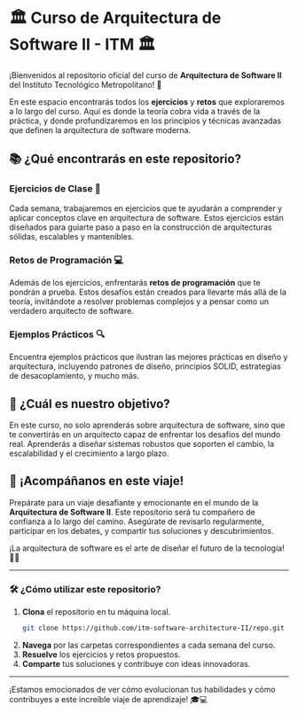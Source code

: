 
# 🏛️ Curso de Arquitectura de Software II - ITM 🏛️

¡Bienvenidos al repositorio oficial del curso de **Arquitectura de Software II** del Instituto Tecnológico Metropolitano! 🚀

En este espacio encontrarás todos los **ejercicios** y **retos** que exploraremos a lo largo del curso. Aquí es donde la teoría cobra vida a través de la práctica, y donde profundizaremos en los principios y técnicas avanzadas que definen la arquitectura de software moderna.

## 📚 ¿Qué encontrarás en este repositorio?

### Ejercicios de Clase 📝
Cada semana, trabajaremos en ejercicios que te ayudarán a comprender y aplicar conceptos clave en arquitectura de software. Estos ejercicios están diseñados para guiarte paso a paso en la construcción de arquitecturas sólidas, escalables y mantenibles.

### Retos de Programación 💻
Además de los ejercicios, enfrentarás **retos de programación** que te pondrán a prueba. Estos desafíos están creados para llevarte más allá de la teoría, invitándote a resolver problemas complejos y a pensar como un verdadero arquitecto de software.

### Ejemplos Prácticos 🔍
Encuentra ejemplos prácticos que ilustran las mejores prácticas en diseño y arquitectura, incluyendo patrones de diseño, principios SOLID, estrategias de desacoplamiento, y mucho más.

## 🎯 ¿Cuál es nuestro objetivo?

En este curso, no solo aprenderás sobre arquitectura de software, sino que te convertirás en un arquitecto capaz de enfrentar los desafíos del mundo real. Aprenderás a diseñar sistemas robustos que soporten el cambio, la escalabilidad y el crecimiento a largo plazo.

## 🚀 ¡Acompáñanos en este viaje!

Prepárate para un viaje desafiante y emocionante en el mundo de la **Arquitectura de Software II**. Este repositorio será tu compañero de confianza a lo largo del camino. Asegúrate de revisarlo regularmente, participar en los debates, y compartir tus soluciones y descubrimientos.

¡La arquitectura de software es el arte de diseñar el futuro de la tecnología! 🎨💡

---

### 🛠️ ¿Cómo utilizar este repositorio?

1. **Clona** el repositorio en tu máquina local.
   ```bash
   git clone https://github.com/itm-software-architecture-II/repo.git
   ```
2. **Navega** por las carpetas correspondientes a cada semana del curso.
3. **Resuelve** los ejercicios y retos propuestos.
4. **Comparte** tus soluciones y contribuye con ideas innovadoras.

---

¡Estamos emocionados de ver cómo evolucionan tus habilidades y cómo contribuyes a este increíble viaje de aprendizaje! 🎓💻

